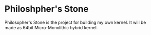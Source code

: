 # Philoshpher's Stone
Philosopher's Stone is the project for building my own kernel. It will be made as 64bit Micro-Monolithic hybrid kernel.
